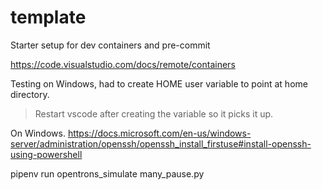 # template
Starter setup for dev containers and pre-commit

https://code.visualstudio.com/docs/remote/containers

Testing on Windows, had to create
HOME user variable to point at home directory.

> Restart vscode after creating the variable so it picks it up.

On Windows.
https://docs.microsoft.com/en-us/windows-server/administration/openssh/openssh_install_firstuse#install-openssh-using-powershell


pipenv run opentrons_simulate many_pause.py
